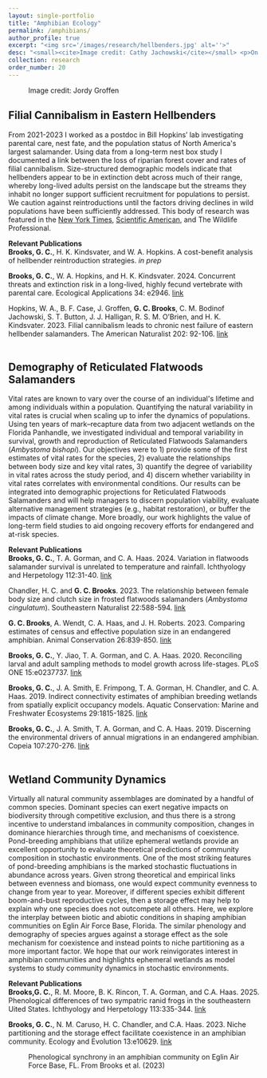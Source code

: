 ```yaml
---
layout: single-portfolio
title: "Amphibian Ecology"
permalink: /amphibians/
author_profile: true
excerpt: "<img src='/images/research/hellbenders.jpg' alt=''>"
desc: "<small><cite>Image credit: Cathy Jachowski</cite></small> <p>On the first vertebrates to conquer the land</p>"
collection: research
order_number: 20
---
```


<figure class="align-right">
  <img src="{{ site.url }}{{ site.baseurl }}/images/research/hellbender_profile.jpg" alt="">
  <figcaption>Image credit: Jordy Groffen</figcaption>
</figure> 

## Filial Cannibalism in Eastern Hellbenders
From 2021-2023 I worked as a postdoc in Bill Hopkins’ lab investigating parental care, nest fate, and the population status of North America's largest salamander. Using data from a long-term nest box study I documented a link between the loss of riparian forest cover and rates of filial cannibalism. Size-structured demographic models indicate that hellbenders appear to be in extinction debt across much of their range, whereby long-lived adults persist on the landscape but the streams they inhabit no longer support sufficient recruitment for populations to persist. We caution against reintroductions until the factors driving declines in wild populations have been sufficiently addressed. This body of research was featured in the [New York Times](https://www.nytimes.com/2023/04/20/science/salamander-dads-cannibals.html?smid=url-share), [Scientific American](https://www.scientificamerican.com/article/cannibalistic-dads-may-be-contributing-to-hellbender-salamander-declines/), and The Wildlife Professional. 

**Relevant Publications**\
**Brooks, G. C.**, H. K. Kindsvater, and W. A. Hopkins. A cost-benefit analysis of hellbender reintroduction strategies. _in prep_

**Brooks, G. C.**, W. A. Hopkins, and H. K. Kindsvater. 2024. Concurrent threats and extinction risk in a long-lived, highly fecund vertebrate with parental care. Ecological Applications 34: e2946. [link](https://doi.org/10.1002/eap.2946)

Hopkins, W. A., B. F. Case, J. Groffen, **G. C. Brooks**, C. M. Bodinof Jachowski, S. T. Button, J. J. Halligan, R. S. M. O’Brien, and H. K. Kindsvater. 2023. Filial cannibalism leads to chronic nest failure of eastern hellbender salamanders. The American Naturalist 202: 92-106. [link](https://doi.org/10.1086/724819)
<br>
<br>

## Demography of Reticulated Flatwoods Salamanders
Vital rates are known to vary over the course of an individual's lifetime and among individuals within a population. Quantifying the natural variability in vital rates is crucial when scaling up to infer the dynamics of populations. Using ten years of mark–recapture data from two adjacent wetlands on the Florida Panhandle, we investigated individual and temporal variability in survival, growth and reproduction of Reticulated Flatwoods Salamanders (_Ambystoma bishopi_). Our objectives were to 1) provide some of the first estimates of vital rates for the species, 2) evaluate the relationships between body size and key vital rates, 3) quantify the degree of variability in vital rates across the study period, and 4) discern whether variability in vital rates correlates with environmental conditions. Our results can be integrated into demographic projections for Reticulated Flatwoods Salamanders and will help managers to discern population viability, evaluate alternative management strategies (e.g., habitat restoration), or buffer the impacts of climate change. More broadly, our work highlights the value of long-term field studies to aid ongoing recovery efforts for endangered and at-risk species.

**Relevant Publications**\
**Brooks, G. C.**, T. A. Gorman, and C. A. Haas. 2024. Variation in flatwoods salamander survival is unrelated to temperature and rainfall. Ichthyology and Herpetology 112:31-40. [link](https://doi.org/10.1643/h2020131)

Chandler, H. C. and **G. C. Brooks**. 2023. The relationship between female body size and clutch size in frosted flatwoods salamanders (_Ambystoma cingulatum_). Southeastern Naturalist 22:588-594. [link](https://doi.org/10.1656/058.022.0411)

**G. C. Brooks**, A. Wendt, C. A. Haas, and J. H. Roberts. 2023. Comparing estimates of census and effective population size in an endangered amphibian. Animal Conservation 26:839-850. [link](https://doi.org/10.1111/acv.12871)

**Brooks, G. C.**, Y. Jiao, T. A. Gorman, and C. A. Haas. 2020. Reconciling larval and adult sampling methods to model growth across life-stages. PLoS ONE 15:e0237737. [link](https://doi.org/10.1371/journal.pone.0237737)

**Brooks, G. C.**, J. A. Smith, E. Frimpong, T. A. Gorman, H. Chandler, and C. A. Haas. 2019. Indirect connectivity estimates of amphibian breeding wetlands from spatially explicit occupancy models. Aquatic Conservation: Marine and Freshwater Ecosystems 29:1815-1825. [link](https://doi.org/10.1002/aqc.3190)

**Brooks, G. C.**, J. A. Smith, T. A. Gorman, and C. A. Haas. 2019. Discerning the environmental drivers of annual migrations in an endangered amphibian. Copeia 107:270-276. [link](https://doi.org/10.1643/CH-18-068)
<br>
<br>

## Wetland Community Dynamics
Virtually all natural community assemblages are dominated by a handful of common species. Dominant species can exert negative impacts on biodiversity through competitive exclusion, and thus there is a strong incentive to understand imbalances in community composition, changes in dominance hierarchies through time, and mechanisms of coexistence. Pond-breeding amphibians that utilize ephemeral wetlands provide an excellent opportunity to evaluate theoretical predictions of community composition in stochastic environments. One of the most striking features of pond-breeding amphibians is the marked stochastic fluctuations in abundance across years. Given strong theoretical and empirical links between evenness and biomass, one would expect community evenness to change from year to year. Moreover, if different species exhibit different boom-and-bust reproductive cycles, then a storage effect may help to explain why one species does not outcompete all others. Here, we explore the interplay between biotic and abiotic conditions in shaping amphibian communities on Eglin Air Force Base, Florida. The similar phenology and demography of species argues against a storage effect as the sole mechanism for coexistence and instead points to niche partitioning as a more important factor. We hope that our work reinvigorates interest in amphibian communities and highlights ephemeral wetlands as model systems to study community dynamics in stochastic environments.

**Relevant Publications**\
**Brooks,G. C.**, R. M. Moore, B. K. Rincon, T. A. Gorman, and C.A. Haas. 2025. Phenological differences of two sympatric ranid frogs in the southeastern Uited States. Ichthyology and Herpetology 113:335-344. [link](https://doi.org/10.1643/h2023035)

**Brooks, G. C.**, N. M. Caruso, H. C. Chandler, and C.A. Haas. 2023. Niche partitioning and the storage effect facilitate coexistence in an amphibian community. Ecology and Evolution 13:e10629. [link](https://doi.org/10.1002/ece3.10629)

<figure>
  <img src="{{ site.url }}{{ site.baseurl }}/images/research/syncrony.jpg" alt="">
  <figcaption>Phenological synchrony in an amphibian community on Eglin Air Force Base, FL. From Brooks et al. (2023)</figcaption>
</figure> 
